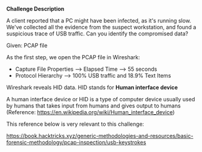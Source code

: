 
**Challenge Description**

A client reported that a PC might have been infected, as it's running slow. We've collected all the evidence from the suspect workstation, and found a suspicious trace of USB traffic. Can you identify the compromised data?

Given: PCAP file

As the first step, we open the PCAP file in Wireshark:

* Capture File Properties --> Elapsed Time --> 55 seconds
* Protocol Hierarchy --> 100% USB traffic and 18.9% Text Items

Wireshark reveals HID data. HID stands for **Human interface device** 

A human interface device or HID is a type of computer device usually used by humans that takes input from humans and gives output to humans (Reference: https://en.wikipedia.org/wiki/Human_interface_device)


This reference below is very relevant to this challenge: 

https://book.hacktricks.xyz/generic-methodologies-and-resources/basic-forensic-methodology/pcap-inspection/usb-keystrokes
